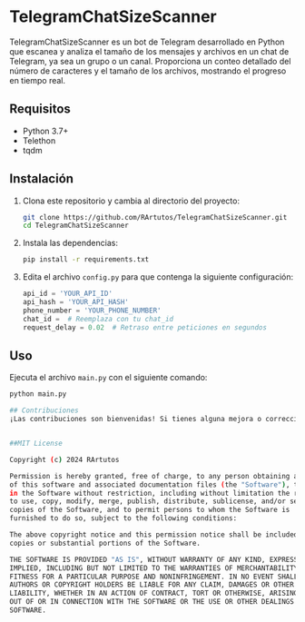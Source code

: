 # TelegramChatSizeScanner

TelegramChatSizeScanner es un bot de Telegram desarrollado en Python que escanea y analiza el tamaño de los mensajes y archivos en un chat de Telegram, ya sea un grupo o un canal. Proporciona un conteo detallado del número de caracteres y el tamaño de los archivos, mostrando el progreso en tiempo real.

## Requisitos

- Python 3.7+
- Telethon
- tqdm

## Instalación

1. Clona este repositorio y cambia al directorio del proyecto:
   ```sh
   git clone https://github.com/RArtutos/TelegramChatSizeScanner.git
   cd TelegramChatSizeScanner
   
2. Instala las dependencias:
   ```sh
   pip install -r requirements.txt

3. Edita el archivo `config.py` para que contenga la siguiente configuración:

   ```python
   api_id = 'YOUR_API_ID'
   api_hash = 'YOUR_API_HASH'
   phone_number = 'YOUR_PHONE_NUMBER'
   chat_id =  # Reemplaza con tu chat_id
   request_delay = 0.02  # Retraso entre peticiones en segundos

## Uso

Ejecuta el archivo `main.py` con el siguiente comando:

```sh
python main.py

## Contribuciones
¡Las contribuciones son bienvenidas! Si tienes alguna mejora o corrección, por favor abre un issue o envía un pull request.


##MIT License

Copyright (c) 2024 RArtutos

Permission is hereby granted, free of charge, to any person obtaining a copy
of this software and associated documentation files (the "Software"), to deal
in the Software without restriction, including without limitation the rights
to use, copy, modify, merge, publish, distribute, sublicense, and/or sell
copies of the Software, and to permit persons to whom the Software is
furnished to do so, subject to the following conditions:

The above copyright notice and this permission notice shall be included in all
copies or substantial portions of the Software.

THE SOFTWARE IS PROVIDED "AS IS", WITHOUT WARRANTY OF ANY KIND, EXPRESS OR
IMPLIED, INCLUDING BUT NOT LIMITED TO THE WARRANTIES OF MERCHANTABILITY,
FITNESS FOR A PARTICULAR PURPOSE AND NONINFRINGEMENT. IN NO EVENT SHALL THE
AUTHORS OR COPYRIGHT HOLDERS BE LIABLE FOR ANY CLAIM, DAMAGES OR OTHER
LIABILITY, WHETHER IN AN ACTION OF CONTRACT, TORT OR OTHERWISE, ARISING FROM,
OUT OF OR IN CONNECTION WITH THE SOFTWARE OR THE USE OR OTHER DEALINGS IN THE
SOFTWARE.

